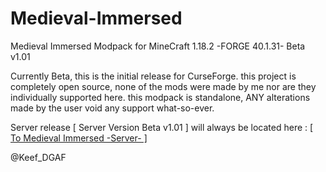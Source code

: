 # Medieval-Immersed
Medieval Immersed Modpack for MineCraft 1.18.2 -FORGE 40.1.31- Beta v1.01

Currently Beta, this is the initial release for CurseForge.
this project is completely open source, none of the mods were made by me nor are they individually supported here.
this modpack is standalone, ANY alterations made by the user void any support what-so-ever.

Server release [ Server Version Beta v1.01 ] will always be located here : [[ To Medieval Immersed -Server- ]](https://www.curseforge.com/minecraft/modpacks/medieval-immersed/files/3844671)

@Keef_DGAF


